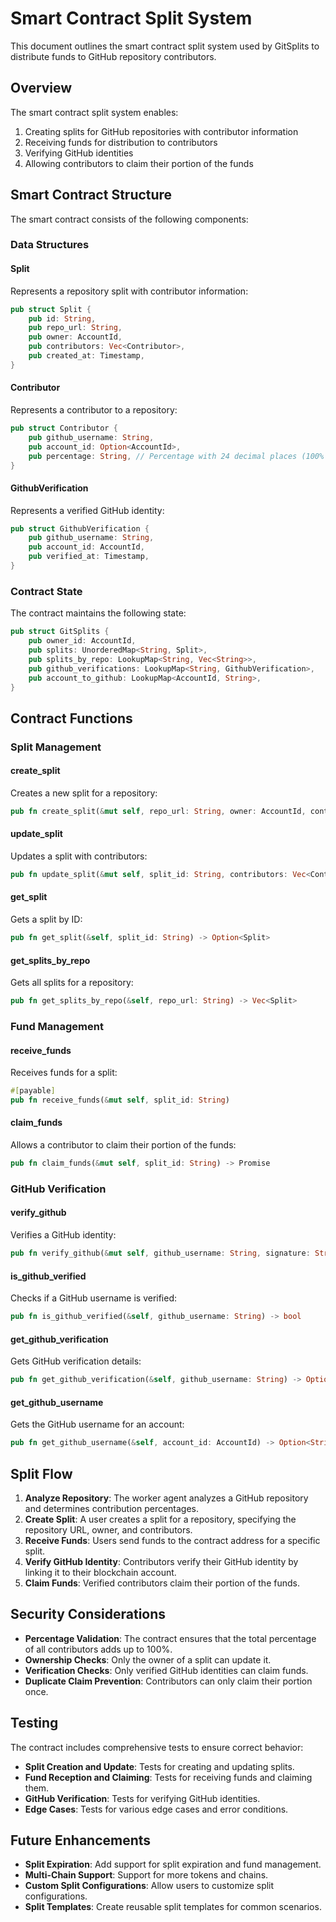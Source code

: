 # Smart Contract Split System

This document outlines the smart contract split system used by GitSplits to distribute funds to GitHub repository contributors.

## Overview

The smart contract split system enables:

1. Creating splits for GitHub repositories with contributor information
2. Receiving funds for distribution to contributors
3. Verifying GitHub identities
4. Allowing contributors to claim their portion of the funds

## Smart Contract Structure

The smart contract consists of the following components:

### Data Structures

#### Split

Represents a repository split with contributor information:

```rust
pub struct Split {
    pub id: String,
    pub repo_url: String,
    pub owner: AccountId,
    pub contributors: Vec<Contributor>,
    pub created_at: Timestamp,
}
```

#### Contributor

Represents a contributor to a repository:

```rust
pub struct Contributor {
    pub github_username: String,
    pub account_id: Option<AccountId>,
    pub percentage: String, // Percentage with 24 decimal places (100% = 10^24)
}
```

#### GithubVerification

Represents a verified GitHub identity:

```rust
pub struct GithubVerification {
    pub github_username: String,
    pub account_id: AccountId,
    pub verified_at: Timestamp,
}
```

### Contract State

The contract maintains the following state:

```rust
pub struct GitSplits {
    pub owner_id: AccountId,
    pub splits: UnorderedMap<String, Split>,
    pub splits_by_repo: LookupMap<String, Vec<String>>,
    pub github_verifications: LookupMap<String, GithubVerification>,
    pub account_to_github: LookupMap<AccountId, String>,
}
```

## Contract Functions

### Split Management

#### create_split

Creates a new split for a repository:

```rust
pub fn create_split(&mut self, repo_url: String, owner: AccountId, contributors: Vec<Contributor>) -> String
```

#### update_split

Updates a split with contributors:

```rust
pub fn update_split(&mut self, split_id: String, contributors: Vec<Contributor>) -> bool
```

#### get_split

Gets a split by ID:

```rust
pub fn get_split(&self, split_id: String) -> Option<Split>
```

#### get_splits_by_repo

Gets all splits for a repository:

```rust
pub fn get_splits_by_repo(&self, repo_url: String) -> Vec<Split>
```

### Fund Management

#### receive_funds

Receives funds for a split:

```rust
#[payable]
pub fn receive_funds(&mut self, split_id: String)
```

#### claim_funds

Allows a contributor to claim their portion of the funds:

```rust
pub fn claim_funds(&mut self, split_id: String) -> Promise
```

### GitHub Verification

#### verify_github

Verifies a GitHub identity:

```rust
pub fn verify_github(&mut self, github_username: String, signature: String) -> bool
```

#### is_github_verified

Checks if a GitHub username is verified:

```rust
pub fn is_github_verified(&self, github_username: String) -> bool
```

#### get_github_verification

Gets GitHub verification details:

```rust
pub fn get_github_verification(&self, github_username: String) -> Option<GithubVerification>
```

#### get_github_username

Gets the GitHub username for an account:

```rust
pub fn get_github_username(&self, account_id: AccountId) -> Option<String>
```

## Split Flow

1. **Analyze Repository**: The worker agent analyzes a GitHub repository and determines contribution percentages.
2. **Create Split**: A user creates a split for a repository, specifying the repository URL, owner, and contributors.
3. **Receive Funds**: Users send funds to the contract address for a specific split.
4. **Verify GitHub Identity**: Contributors verify their GitHub identity by linking it to their blockchain account.
5. **Claim Funds**: Verified contributors claim their portion of the funds.

## Security Considerations

- **Percentage Validation**: The contract ensures that the total percentage of all contributors adds up to 100%.
- **Ownership Checks**: Only the owner of a split can update it.
- **Verification Checks**: Only verified GitHub identities can claim funds.
- **Duplicate Claim Prevention**: Contributors can only claim their portion once.

## Testing

The contract includes comprehensive tests to ensure correct behavior:

- **Split Creation and Update**: Tests for creating and updating splits.
- **Fund Reception and Claiming**: Tests for receiving funds and claiming them.
- **GitHub Verification**: Tests for verifying GitHub identities.
- **Edge Cases**: Tests for various edge cases and error conditions.

## Future Enhancements

- **Split Expiration**: Add support for split expiration and fund management.
- **Multi-Chain Support**: Support for more tokens and chains.
- **Custom Split Configurations**: Allow users to customize split configurations.
- **Split Templates**: Create reusable split templates for common scenarios.
